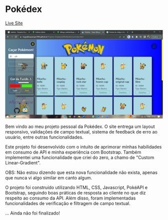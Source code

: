 # Pokédex

[Live Site](https://hugoalbuquerque1993.github.io/Projetos-Simples/p09%20pokemon/index.html)

![Design Preview - Pokedéx Project](./img/Captura%20de%20tela%202023-10-11%20153404.jpg)

Bem vindo ao meu projeto pessoal da Pokédex. O site entrega um layout responsivo, validações de campo textual, sistema de feedback de erro ao usuário, entre outras funcionalidades.

Este projeto foi desenvolvido com o intuito de aprimorar minhas habilidades em consumo de API e minha experiência com Bootstrap. Também implementei uma funcionalidade que criei do zero, a chamo de "Custom Linear-Gradient".

OBS: Não estou dizendo que esta nova funcionalidade não exista, apenas que nunca vi algo similar em canto algum.

O projeto foi construído utilizando HTML, CSS, Javascript, PokéAPI e Bootstrap, seguindo boas práticas de resposta ao cliente no que diz respeito ao consumo da API. Além disso, foram implementadas funcionalidades de verificação e filtragem de campo textual.

... Ainda não foi finalizado!
